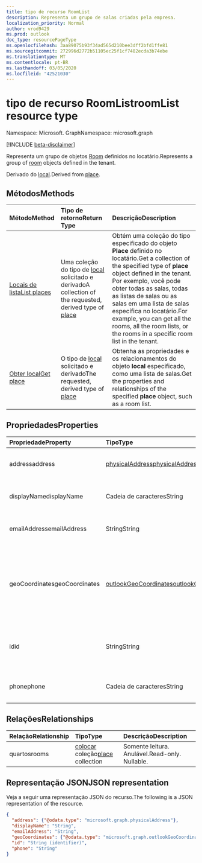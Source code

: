 ```yaml
---
title: tipo de recurso RoomList
description: Representa um grupo de salas criadas pela empresa.
localization_priority: Normal
author: vrod9429
ms.prod: outlook
doc_type: resourcePageType
ms.openlocfilehash: 3aa89075b93f34ad565d210bee3dff2bfd1ffe81
ms.sourcegitcommit: 272996d2772b51105ec25f1cf7482ecda3b74ebe
ms.translationtype: MT
ms.contentlocale: pt-BR
ms.lasthandoff: 03/05/2020
ms.locfileid: "42521030"
---
```

# <a name="roomlist-resource-type"></a><span data-ttu-id="4242b-103">tipo de recurso RoomList</span><span class="sxs-lookup"><span data-stu-id="4242b-103">roomList resource type</span></span>

<span data-ttu-id="4242b-104">Namespace: Microsoft. Graph</span><span class="sxs-lookup"><span data-stu-id="4242b-104">Namespace: microsoft.graph</span></span>

[!INCLUDE [beta-disclaimer](../../includes/beta-disclaimer.md)]

<span data-ttu-id="4242b-105">Representa um grupo de objetos [Room](room.md) definidos no locatário.</span><span class="sxs-lookup"><span data-stu-id="4242b-105">Represents a group of [room](room.md) objects defined in the tenant.</span></span>

<span data-ttu-id="4242b-106">Derivado do [local](place.md).</span><span class="sxs-lookup"><span data-stu-id="4242b-106">Derived from [place](place.md).</span></span>

## <a name="methods"></a><span data-ttu-id="4242b-107">Métodos</span><span class="sxs-lookup"><span data-stu-id="4242b-107">Methods</span></span>

| <span data-ttu-id="4242b-108">Método</span><span class="sxs-lookup"><span data-stu-id="4242b-108">Method</span></span>                              | <span data-ttu-id="4242b-109">Tipo de retorno</span><span class="sxs-lookup"><span data-stu-id="4242b-109">Return Type</span></span>                  | <span data-ttu-id="4242b-110">Descrição</span><span class="sxs-lookup"><span data-stu-id="4242b-110">Description</span></span> |
|:------------------------------------|:-----------------------------|:--------|
| [<span data-ttu-id="4242b-111">Locais de lista</span><span class="sxs-lookup"><span data-stu-id="4242b-111">List places</span></span>](../api/place-list.md) | <span data-ttu-id="4242b-112">Uma coleção do tipo de [local](place.md) solicitado e derivado</span><span class="sxs-lookup"><span data-stu-id="4242b-112">A collection of the requested, derived type of [place](place.md)</span></span> | <span data-ttu-id="4242b-113">Obtém uma coleção do tipo especificado do objeto **Place** definido no locatário.</span><span class="sxs-lookup"><span data-stu-id="4242b-113">Get a collection of the specified type of **place** object defined in the tenant.</span></span> <span data-ttu-id="4242b-114">Por exemplo, você pode obter todas as salas, todas as listas de salas ou as salas em uma lista de salas específica no locatário.</span><span class="sxs-lookup"><span data-stu-id="4242b-114">For example, you can get all the rooms, all the room lists, or the rooms in a specific room list in the tenant.</span></span>|
| [<span data-ttu-id="4242b-115">Obter local</span><span class="sxs-lookup"><span data-stu-id="4242b-115">Get place</span></span>](../api/place-get.md)    | <span data-ttu-id="4242b-116">O tipo de [local](place.md) solicitado e derivado</span><span class="sxs-lookup"><span data-stu-id="4242b-116">The requested, derived type of [place](place.md)</span></span>            | <span data-ttu-id="4242b-117">Obtenha as propriedades e os relacionamentos do objeto **local** especificado, como uma lista de salas.</span><span class="sxs-lookup"><span data-stu-id="4242b-117">Get the properties and relationships of the specified **place** object, such as a room list.</span></span> |

## <a name="properties"></a><span data-ttu-id="4242b-118">Propriedades</span><span class="sxs-lookup"><span data-stu-id="4242b-118">Properties</span></span>

| <span data-ttu-id="4242b-119">Propriedade</span><span class="sxs-lookup"><span data-stu-id="4242b-119">Property</span></span>       | <span data-ttu-id="4242b-120">Tipo</span><span class="sxs-lookup"><span data-stu-id="4242b-120">Type</span></span>                                              | <span data-ttu-id="4242b-121">Descrição</span><span class="sxs-lookup"><span data-stu-id="4242b-121">Description</span></span> |
|:---------------|:--------------------------------------------------|:--------|
| <span data-ttu-id="4242b-122">address</span><span class="sxs-lookup"><span data-stu-id="4242b-122">address</span></span>        | [<span data-ttu-id="4242b-123">physicalAddress</span><span class="sxs-lookup"><span data-stu-id="4242b-123">physicalAddress</span></span>](physicaladdress.md)             | <span data-ttu-id="4242b-124">O endereço da lista de salas.</span><span class="sxs-lookup"><span data-stu-id="4242b-124">The street address of the room list.</span></span> |
| <span data-ttu-id="4242b-125">displayName</span><span class="sxs-lookup"><span data-stu-id="4242b-125">displayName</span></span>    | <span data-ttu-id="4242b-126">Cadeia de caracteres</span><span class="sxs-lookup"><span data-stu-id="4242b-126">String</span></span>                                            | <span data-ttu-id="4242b-127">O nome associado à lista de salas.</span><span class="sxs-lookup"><span data-stu-id="4242b-127">The name associated with the room list.</span></span> |
| <span data-ttu-id="4242b-128">emailAddress</span><span class="sxs-lookup"><span data-stu-id="4242b-128">emailAddress</span></span>   | <span data-ttu-id="4242b-129">String</span><span class="sxs-lookup"><span data-stu-id="4242b-129">String</span></span>                                            | <span data-ttu-id="4242b-130">O endereço de email da lista de salas.</span><span class="sxs-lookup"><span data-stu-id="4242b-130">The email address of the room list.</span></span> |
| <span data-ttu-id="4242b-131">geoCoordinates</span><span class="sxs-lookup"><span data-stu-id="4242b-131">geoCoordinates</span></span> | [<span data-ttu-id="4242b-132">outlookGeoCoordinates</span><span class="sxs-lookup"><span data-stu-id="4242b-132">outlookGeoCoordinates</span></span>](outlookgeocoordinates.md) | <span data-ttu-id="4242b-133">Especifica o local da sala de opções no latitude, longitude e (opcionalmente) as coordenadas de altitude.</span><span class="sxs-lookup"><span data-stu-id="4242b-133">Specifies the roomlist location in latitude, longitude and (optionally) altitude coordinates.</span></span> |
| <span data-ttu-id="4242b-134">id</span><span class="sxs-lookup"><span data-stu-id="4242b-134">id</span></span>             | <span data-ttu-id="4242b-135">String</span><span class="sxs-lookup"><span data-stu-id="4242b-135">String</span></span>                                            | <span data-ttu-id="4242b-136">Identificador exclusivo da lista de salas.</span><span class="sxs-lookup"><span data-stu-id="4242b-136">Unique identifier for the room list.</span></span> <span data-ttu-id="4242b-137">Somente leitura.</span><span class="sxs-lookup"><span data-stu-id="4242b-137">Read-only.</span></span> |
| <span data-ttu-id="4242b-138">phone</span><span class="sxs-lookup"><span data-stu-id="4242b-138">phone</span></span>          | <span data-ttu-id="4242b-139">Cadeia de caracteres</span><span class="sxs-lookup"><span data-stu-id="4242b-139">String</span></span>                                            | <span data-ttu-id="4242b-140">O número de telefone da lista de salas.</span><span class="sxs-lookup"><span data-stu-id="4242b-140">The phone number of the room list.</span></span> |

## <a name="relationships"></a><span data-ttu-id="4242b-141">Relações</span><span class="sxs-lookup"><span data-stu-id="4242b-141">Relationships</span></span>

| <span data-ttu-id="4242b-142">Relação</span><span class="sxs-lookup"><span data-stu-id="4242b-142">Relationship</span></span> | <span data-ttu-id="4242b-143">Tipo</span><span class="sxs-lookup"><span data-stu-id="4242b-143">Type</span></span>                         | <span data-ttu-id="4242b-144">Descrição</span><span class="sxs-lookup"><span data-stu-id="4242b-144">Description</span></span>          |
|:-------------|:-----------------------------|:---------------------|
| <span data-ttu-id="4242b-145">quartos</span><span class="sxs-lookup"><span data-stu-id="4242b-145">rooms</span></span>        | <span data-ttu-id="4242b-146">[colocar](place.md) coleção</span><span class="sxs-lookup"><span data-stu-id="4242b-146">[place](place.md) collection</span></span> | <span data-ttu-id="4242b-p103">Somente leitura. Anulável.</span><span class="sxs-lookup"><span data-stu-id="4242b-p103">Read-only. Nullable.</span></span> |

## <a name="json-representation"></a><span data-ttu-id="4242b-149">Representação JSON</span><span class="sxs-lookup"><span data-stu-id="4242b-149">JSON representation</span></span>

<span data-ttu-id="4242b-150">Veja a seguir uma representação JSON do recurso.</span><span class="sxs-lookup"><span data-stu-id="4242b-150">The following is a JSON representation of the resource.</span></span>

<!-- {
  "blockType": "resource",
  "keyProperty": "id",
  "optionalProperties": [

  ],
  "@odata.type": "microsoft.graph.roomList"
}-->

```json
{
  "address": {"@odata.type": "microsoft.graph.physicalAddress"},
  "displayName": "String",
  "emailAddress": "String",
  "geoCoordinates": {"@odata.type": "microsoft.graph.outlookGeoCoordinates"},
  "id": "String (identifier)",
  "phone": "String"
}
```

<!-- uuid: 16cd6b66-4b1a-43a1-adaf-3a886856ed98
2019-02-04 14:57:30 UTC -->
<!-- {
  "type": "#page.annotation",
  "description": "roomList resource",
  "keywords": "",
  "section": "documentation",
  "tocPath": ""
}-->
